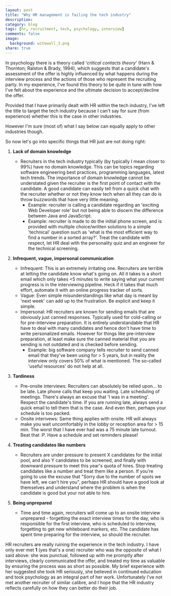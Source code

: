 ```yaml
---
layout: post
title: "Why HR management is failing the tech industry"
description:
category: blog
tags: [hr, recruitment, tech, psychology, interview]
comments: false
image:
  background: witewall_3.png
share: true
---
```


In psychology there is a theory called '*critical contacts theory*' (Harn & Thornton; Ralston & Brady, 1994), which suggests that a candidate's assessment of the offer is highly influenced by what happens during the interview process and the actions of those who represent the recruiting party.
In my experience, I've found this theory to be quite in tune with how I've felt about the experience and the ultimate decision to accept/decline the offer.

Provided that I have primarily dealt with HR within the tech industry, I've left the title to target the tech industry because I can't say for sure (from experience) whether this is the case in other industries.

However I'm sure (most of) what I say below can equally apply to other industries though.

So now let's go into specific things that HR just are not doing right:

1. **Lack of domain knowledge**
    * Recruiters in the tech industry typically (by typically I mean closer to 99%) have no domain knowledge. This can be topics regarding software engineering best practices, programming languages, latest tech trends. The importance of domain knowledge cannot be understated given the recruiter is the first point of contact with the candidate. A good candidate can easily tell from a quick chat with the recruiter whether or not they know tech when all they can do is throw buzzwords that have very little meaning. 
        * Example: recruiter is calling a candidate regarding an 'exciting Web Developer role' but not being able to discern the difference between Java and JavaScript.
        * Example: recruiter is made to do the initial phone screen, and is provided with multiple choice/written solutions to a simple 'technical' question such as 'what is the most efficient way to find a number in a sorted array?'. Treat the candidate with respect, let HR deal with the personality quiz and an engineer for the technical screening.

1. **Infrequent, vague, impersonal communication**
    * Infrequent: This is an extremely irritating one. Recruiters are terrible at letting the candidate know what's going on. All it takes is a short email which only takes <5 minutes to write saying what your current progress is in the interviewing pipeline. Heck if it takes that much effort, automate it with an online progress tracker of sorts.
    * Vague: Even simple misunderstandings like what day is meant by 'next week' can add up to the frustration. Be explicit and keep it simple. 
    * Impersonal: HR recruiters are known for sending emails that are obviously just canned responses. Typically used for cold-calling or for pre-interview preparation. It is entirely understandable that HR have to deal with many candidates and hence don't have time to write personalized emails. However for things like pre-interview preparation, at least make sure the canned material that you are sending is not outdated and is checked before sending.
        * Example: big software company tells recruiter to send canned email that they've been using for > 5 years, but in reality the interview only covers 50% of what is mentioned. The so-called 'useful resources' do not help at all.

1. **Tardiness**
    * Pre-onsite interviews: Recruiters can absolutely be relied upon... to be late. Late phone calls that keep you waiting. Late scheduling of meetings. There's always an excuse that 'I was in a meeting'. Respect the candidate's time. If you are running late, always send a quick email to tell them that is the case. And even then, perhaps your schedule is too packed.
    * Onsite interivews: Same thing applies with onsite. HR will always make you wait uncomfortably in the lobby or reception area for > 15 min. The worst that I have ever had was a 75 minute late turnout. Beat that :P. Have a schedule and set reminders please!
1. **Treating candidates like numbers**
    * Recruiters are under pressure to present X candidates for the initial pool, and also Y candidates to be screened, and finally with downward pressure to meet this year's quota of hires. Stop treating candidates like a number and treat them like a person. If you're going to use the excuse that "Sorry due to the number of spots we have left, we can't hire you", perhaps HR should have a good look at themselves and understand where the problem is when the candidate is good but your not able to hire.
1. **Being unprepared**
    * Time and time again, recruiters will come up to an onsite interview unprepared - forgetting the exact interview times for the day, who is responsible for the first interview, who is scheduled to interview, forgetting to get new whiteboard markers, etc. The candidate has spent time preparing for the interview, so should the recruiter. 


HR recruiters are really ruining the experience in the tech industry. 
I have only ever met **1** (yes that's a one) recruiter who was the opposite of what I said above: she was punctual, followed up with me promptly after interviews, clearly communicated the offer, and treated my time as valuable by ensuring the process was as short as possible.
My brief experience with her suggested she took HR seriously, she believed in continued education and took psychology as an integral part of her work.
Unfortunately I've not met another recruiter of similar calibre, and I hope that the HR industry reflects carefully on how they can better do their job.
